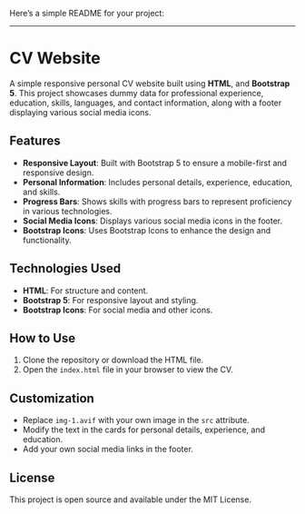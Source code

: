 Here’s a simple README for your project:

---

# CV Website

A simple responsive personal CV website built using **HTML**, and **Bootstrap 5**. This project showcases dummy data for professional experience, education, skills, languages, and contact information, along with a footer displaying various social media icons.

## Features

- **Responsive Layout**: Built with Bootstrap 5 to ensure a mobile-first and responsive design.
- **Personal Information**: Includes personal details, experience, education, and skills.
- **Progress Bars**: Shows skills with progress bars to represent proficiency in various technologies.
- **Social Media Icons**: Displays various social media icons in the footer.
- **Bootstrap Icons**: Uses Bootstrap Icons to enhance the design and functionality.

## Technologies Used

- **HTML**: For structure and content.
- **Bootstrap 5**: For responsive layout and styling.
- **Bootstrap Icons**: For social media and other icons.

## How to Use

1. Clone the repository or download the HTML file.
2. Open the `index.html` file in your browser to view the CV.

## Customization

- Replace `img-1.avif` with your own image in the `src` attribute.
- Modify the text in the cards for personal details, experience, and education.
- Add your own social media links in the footer.

## License

This project is open source and available under the MIT License.
